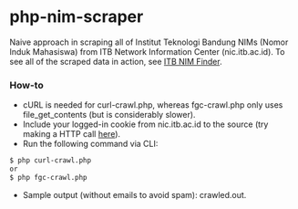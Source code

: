 # php-nim-scraper

Naive approach in scraping all of Institut Teknologi Bandung NIMs (Nomor Induk Mahasiswa) from ITB Network Information Center (nic.itb.ac.id). To see all of the scraped data in action, see [ITB NIM Finder](https://ashura.id/nim).

### How-to

* cURL is needed for curl-crawl.php, whereas fgc-crawl.php only uses file_get_contents (but is considerably slower).
* Include your logged-in cookie from nic.itb.ac.id to the source (try making a HTTP call [here](https://nic.itb.ac.id/manajemen-akun/pengecekan-user)).
* Run the following command via CLI:

``` bash
$ php curl-crawl.php
or
$ php fgc-crawl.php
```
* Sample output (without emails to avoid spam): crawled.out.
